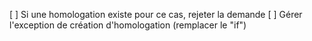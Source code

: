 [ ] Si une homologation existe pour ce cas, rejeter la demande
[ ] Gérer l'exception de création d'homologation (remplacer le "if")
